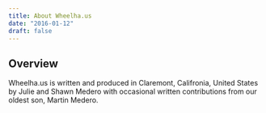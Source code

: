 ```yaml
---
title: About Wheelha.us
date: "2016-01-12"
draft: false
---
```


## Overview

Wheelha.us is written and produced in Claremont, Califronia, United States by Julie and Shawn Medero with occasional written contributions from our oldest son, Martin Medero.

<!--

## Writers

* Julie Medero
* Martin Medero
* Shawn Medero

-->